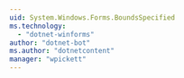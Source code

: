 ```yaml
---
uid: System.Windows.Forms.BoundsSpecified
ms.technology: 
  - "dotnet-winforms"
author: "dotnet-bot"
ms.author: "dotnetcontent"
manager: "wpickett"
---
```

